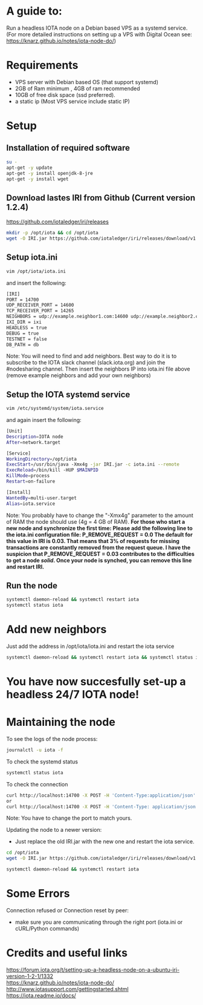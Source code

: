 # A guide to:
Run a headless IOTA node on a Debian based VPS as a systemd service.
(For more detailed instructions on setting up a VPS with Digital Ocean see: https://knarz.github.io/notes/iota-node-do/)

# Requirements
- VPS server with Debian based OS (that support systemd)  
- 2GB of Ram minimum , 4GB of ram recommended
- 10GB of free disk space (ssd preferred).
- a static ip (Most VPS service include static IP)

# Setup
## Installation of required software
``` sh
su -
apt-get -y update
apt-get -y install openjdk-8-jre
apt-get -y install wget
```

## Download lastes IRI from Github (Current version 1.2.4)
https://github.com/iotaledger/iri/releases
``` sh
mkdir -p /opt/iota && cd /opt/iota
wget -O IRI.jar https://github.com/iotaledger/iri/releases/download/v1.2.4/iri-1.2.4.jar
```
## Setup iota.ini
``` sh
vim /opt/iota/iota.ini
```
and insert the following:
``` sh
[IRI]
PORT = 14700
UDP_RECEIVER_PORT = 14600
TCP_RECEIVER_PORT = 14265
NEIGHBORS = udp://example.neighbor1.com:14600 udp://example.neighbor2.com:14600 udp://iota.neighbour3:14800
IXI_DIR = ixi
HEADLESS = true
DEBUG = true
TESTNET = false
DB_PATH = db
```
Note: You will need to find and add neighbors. Best way to do it is to subscribe to the IOTA slack channel (slack.iota.org) and join the #nodesharing channel. Then insert the neighbors IP into iota.ini file above (remove example neighbors and add your own neighbors) 

## Setup the IOTA systemd service
``` sh
vim /etc/systemd/system/iota.service
```
and again insert the following:
``` sh
[Unit]
Description=IOTA node
After=network.target

[Service]
WorkingDirectory=/opt/iota
ExecStart=/usr/bin/java -Xmx4g -jar IRI.jar -c iota.ini --remote
ExecReload=/bin/kill -HUP $MAINPID
KillMode=process
Restart=on-failure

[Install]
WantedBy=multi-user.target
Alias=iota.service
```
Note: You probably have to change the "-Xmx4g" parameter to the amount of RAM the node should use (4g = 4 GB of RAM).
**For those who start a new node and synchronize the first time:
Please add the following line to the iota.ini configuration file:
P_REMOVE_REQUEST = 0.0
The default for this value in IRI is 0.03. That means that 3% of requests for missing transactions are constantly removed from the request queue.
I have the suspicion that P_REMOVE_REQUEST = 0.03 contributes to the difficulties to get a node *solid*.
Once your node is synched, you can remove this line and restart IRI.**
## Run the node
``` sh 
systemctl daemon-reload && systemctl restart iota
systemctl status iota
```

# Add new neighbors
Just add the address in /opt/iota/iota.ini
and restart the iota service
``` sh
systemctl daemon-reload && systemctl restart iota && systemctl status iota
```

# You have now succesfully set-up a headless 24/7 IOTA node! 

# Maintaining the node
To see the logs of the node process:
``` sh
journalctl -u iota -f
```

To check the systemd status
``` sh
systemctl status iota
```


To check the connection
``` sh
curl http://localhost:14700 -X POST -H 'Content-Type:application/json' -d '{"command":"getNeighbors"}' | python -m json.tool
or
curl http://localhost:14700 -X POST -H 'Content-Type: application/json' -d '{"command": "getNodeInfo"}' | python -m json.tool
```
Note: You have to change the port to match yours.  

Updating the node to a newer version:
- Just replace the old IRI.jar with the new one and restart the iota service.

``` sh
cd /opt/iota
wget -O IRI.jar https://github.com/iotaledger/iri/releases/download/v1.x.x/iri-1.x.x.jar
```

``` sh
systemctl daemon-reload && systemctl restart iota
```
# Some Errors

Connection refused or Connection reset by peer:
- make sure you are communicating through the right port (iota.ini or cURL/Python commands)

# Credits and useful links
https://forum.iota.org/t/setting-up-a-headless-node-on-a-ubuntu-iri-version-1-2-1/1332  
https://knarz.github.io/notes/iota-node-do/  
http://www.iotasupport.com/gettingstarted.shtml  
https://iota.readme.io/docs/  
